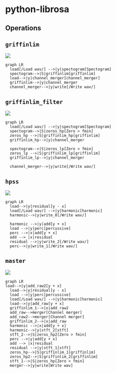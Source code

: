# python-librosa

## Operations

## `griffinlim`

[![](https://mermaid.ink/img/eyJjb2RlIjoiZ3JhcGggTFJcbiAgbG9hZFsvTG9hZCB3YXYvXSAtLT58eXxzcGVjdG9ncmFtW1NwZWN0b2dyYW1dXG4gIHNwZWN0b2dyYW0tLT58U3xncmlmZmlubGltW2dyaWZmaW5saW1dXG4gIGxvYWQtLT58eXxjaGFubmVsX21lcmdlcltjaGFubmVsX21lcmdlcl1cbiAgZ3JpZmZpbmxpbS0tPnx5fGNoYW5uZWxfbWVyZ2VyXG4gIGNoYW5uZWxfbWVyZ2VyLS0-fHl8d3JpdGVbL1dyaXRlIHdhdi9dIiwibWVybWFpZCI6eyJ0aGVtZSI6ImRlZmF1bHQifSwidXBkYXRlRWRpdG9yIjpmYWxzZX0)](https://mermaid-js.github.io/mermaid-live-editor/#/edit/eyJjb2RlIjoiZ3JhcGggTFJcbiAgbG9hZFsvTG9hZCB3YXYvXSAtLT58eXxzcGVjdG9ncmFtW1NwZWN0b2dyYW1dXG4gIHNwZWN0b2dyYW0tLT58U3xncmlmZmlubGltW2dyaWZmaW5saW1dXG4gIGxvYWQtLT58eXxjaGFubmVsX21lcmdlcltjaGFubmVsX21lcmdlcl1cbiAgZ3JpZmZpbmxpbS0tPnx5fGNoYW5uZWxfbWVyZ2VyXG4gIGNoYW5uZWxfbWVyZ2VyLS0-fHl8d3JpdGVbL1dyaXRlIHdhdi9dIiwibWVybWFpZCI6eyJ0aGVtZSI6ImRlZmF1bHQifSwidXBkYXRlRWRpdG9yIjpmYWxzZX0)

```mermaid
graph LR
  load[/Load wav/] -->|y|spectogram[Spectogram]
  spectogram-->|S|griffinlim[griffinlim]
  load-->|y|channel_merger[channel_merger]
  griffinlim-->|y|channel_merger
  channel_merger-->|y|write[/Write wav/]
```

## `griffinlim_filter`

[![](https://mermaid.ink/img/eyJjb2RlIjoiZ3JhcGggTFJcbiAgbG9hZFsvTG9hZCB3YXYvXSAtLT58eXxzcGVjdG9ncmFtW1NwZWN0b2dyYW1dXG4gIHNwZWN0b2dyYW0tLT58U3x6ZXJvc19ocFtaZXJvID4gZm1pbl1cbiAgemVyb3NfaHAgLS0-fFN8Z3JpZmZpbmxpbV9ocFtncmlmZmlubGltXVxuICBncmlmZmlubGltX2hwLS0-fHl8Y2hhbm5lbF9tZXJnZXJcblxuICBzcGVjdG9ncmFtLS0-fFN8emVyb3NfbHBbWmVybyA8IGZtaW5dXG4gIHplcm9zX2xwIC0tPnxTfGdyaWZmaW5saW1fbHBbZ3JpZmZpbmxpbV1cbiAgZ3JpZmZpbmxpbV9scC0tPnx5fGNoYW5uZWxfbWVyZ2VyXG5cbiAgY2hhbm5lbF9tZXJnZXItLT58eXx3cml0ZVsvV3JpdGUgd2F2L10iLCJtZXJtYWlkIjp7InRoZW1lIjoiZGVmYXVsdCJ9LCJ1cGRhdGVFZGl0b3IiOmZhbHNlfQ)](https://mermaid-js.github.io/mermaid-live-editor/#/edit/eyJjb2RlIjoiZ3JhcGggTFJcbiAgbG9hZFsvTG9hZCB3YXYvXSAtLT58eXxzcGVjdG9ncmFtW1NwZWN0b2dyYW1dXG4gIHNwZWN0b2dyYW0tLT58U3x6ZXJvc19ocFtaZXJvID4gZm1pbl1cbiAgemVyb3NfaHAgLS0-fFN8Z3JpZmZpbmxpbV9ocFtncmlmZmlubGltXVxuICBncmlmZmlubGltX2hwLS0-fHl8Y2hhbm5lbF9tZXJnZXJcblxuICBzcGVjdG9ncmFtLS0-fFN8emVyb3NfbHBbWmVybyA8IGZtaW5dXG4gIHplcm9zX2xwIC0tPnxTfGdyaWZmaW5saW1fbHBbZ3JpZmZpbmxpbV1cbiAgZ3JpZmZpbmxpbV9scC0tPnx5fGNoYW5uZWxfbWVyZ2VyXG5cbiAgY2hhbm5lbF9tZXJnZXItLT58eXx3cml0ZVsvV3JpdGUgd2F2L10iLCJtZXJtYWlkIjp7InRoZW1lIjoiZGVmYXVsdCJ9LCJ1cGRhdGVFZGl0b3IiOmZhbHNlfQ)

```mermaid
graph LR
  load[/Load wav/] -->|y|spectogram[Spectogram]
  spectogram-->|S|zeros_hp[Zero > fmin]
  zeros_hp -->|S|griffinlim_hp[griffinlim]
  griffinlim_hp-->|y|channel_merger

  spectogram-->|S|zeros_lp[Zero < fmin]
  zeros_lp -->|S|griffinlim_lp[griffinlim]
  griffinlim_lp-->|y|channel_merger

  channel_merger-->|y|write[/Write wav/]
```

## `hpss`

[![](https://mermaid.ink/img/eyJjb2RlIjoiZ3JhcGggTFJcbiAgbG9hZC0tPnx5fHJlc2lkdWFsW3kgLSB4XVxuICBsb2FkWy9Mb2FkIHdhdi9dIC0tPnx5fGhhcm1vbmljW2hhcm1vbmljXVxuICBoYXJtb25pYy0tPnx5fHdyaXRlXzBbL1dyaXRlIHdhdi9dXG5cbiAgaGFybW9uaWMgLS0-fHl8YWRkW3kgKyB4XVxuICBsb2FkIC0tPnx5fHBlcmNbcGVyY3Vzc2l2ZV1cbiAgcGVyYyAtLT58eHxhZGRbeSArIHhdXG4gIGFkZCAtLT4gfHh8cmVzaWR1YWxcbiAgcmVzaWR1YWwgLS0-fHl8d3JpdGVfMlsvV3JpdGUgd2F2L11cbiAgcGVyYy0tPnx5fHdyaXRlXzFbL1dyaXRlIHdhdi9dXG4gICIsIm1lcm1haWQiOnsidGhlbWUiOiJkZWZhdWx0In0sInVwZGF0ZUVkaXRvciI6ZmFsc2V9)](https://mermaid-js.github.io/mermaid-live-editor/#/edit/eyJjb2RlIjoiZ3JhcGggTFJcbiAgbG9hZC0tPnx5fHJlc2lkdWFsW3kgLSB4XVxuICBsb2FkWy9Mb2FkIHdhdi9dIC0tPnx5fGhhcm1vbmljW2hhcm1vbmljXVxuICBoYXJtb25pYy0tPnx5fHdyaXRlXzBbL1dyaXRlIHdhdi9dXG5cbiAgaGFybW9uaWMgLS0-fHl8YWRkW3kgKyB4XVxuICBsb2FkIC0tPnx5fHBlcmNbcGVyY3Vzc2l2ZV1cbiAgcGVyYyAtLT58eHxhZGRbeSArIHhdXG4gIGFkZCAtLT4gfHh8cmVzaWR1YWxcbiAgcmVzaWR1YWwgLS0-fHl8d3JpdGVfMlsvV3JpdGUgd2F2L11cbiAgcGVyYy0tPnx5fHdyaXRlXzFbL1dyaXRlIHdhdi9dXG4gICIsIm1lcm1haWQiOnsidGhlbWUiOiJkZWZhdWx0In0sInVwZGF0ZUVkaXRvciI6ZmFsc2V9)


```mermaid
graph LR
  load-->|y|residual[y - x]
  load[/Load wav/] -->|y|harmonic[harmonic]
  harmonic-->|y|write_0[/Write wav/]

  harmonic -->|y|add[y + x]
  load -->|y|perc[percussive]
  perc -->|x|add[y + x]
  add --> |x|residual
  residual -->|y|write_2[/Write wav/]
  perc-->|y|write_1[/Write wav/]
```


## `master`

[![](https://mermaid.ink/img/eyJjb2RlIjoiZ3JhcGggTFJcbmxvYWQtLT58eXxhZGRfcmF3Mlt5ICsgeF1cbiAgbG9hZC0tPnx5fHJlc2lkdWFsW3kgLSB4XVxuICBsb2FkIC0tPnx5fHBlcmNbcGVyY3Vzc2l2ZV1cbiAgbG9hZFsvTG9hZCB3YXYvXSAtLT58eXxoYXJtb25pY1toYXJtb25pY11cbiAgbG9hZC0tPnx5fGFkZF9yYXdbeSArIHhdXG4gIGdyaWZmaW5saW1fMS0tPnx4fGFkZF9yYXcyXG4gIGFkZF9yYXctLT5tZXJnZXJbQ2hhbm5lbCBtZXJnZXJdXG4gIGFkZF9yYXcyLS0-bWVyZ2VyW0NoYW5uZWwgbWVyZ2VyXVxuICBncmlmZmlubGltXzItLT58eHxhZGRfcmF3XG4gIGhhcm1vbmljIC0tPnx4fGFkZFt5ICsgeF1cbiAgaGFybW9uaWMtLT58eXxzdGZ0XzJbc3RmdF1cbiAgc3RmdF8yLS0-fFN8emVyb3NfaHAyW1plcm8gPiBmbWluXVxuICBwZXJjIC0tPnx5fGFkZFt5ICsgeF1cbiAgYWRkIC0tPiB8eHxyZXNpZHVhbFxuICByZXNpZHVhbCAtLT58eXxzdGZ0XzFbc3RmdF1cbiAgemVyb3NfaHAtLT58U3xncmlmZmlubGltXzFbZ3JpZmZpbmxpbV1cbiAgemVyb3NfaHAyLS0-fFN8Z3JpZmZpbmxpbV8yW2dyaWZmaW5saW1dXG4gIHN0ZnRfMS0tPnxTfHplcm9zX2hwW1plcm8gPiBmbWluXVxuICBtZXJnZXItLT58eXx3cml0ZVtXcml0ZSB3YXZdIiwibWVybWFpZCI6eyJ0aGVtZSI6ImRlZmF1bHQifSwidXBkYXRlRWRpdG9yIjpmYWxzZX0)](https://mermaid-js.github.io/mermaid-live-editor/#/edit/eyJjb2RlIjoiZ3JhcGggTFJcbmxvYWQtLT58eXxhZGRfcmF3Mlt5ICsgeF1cbiAgbG9hZC0tPnx5fHJlc2lkdWFsW3kgLSB4XVxuICBsb2FkIC0tPnx5fHBlcmNbcGVyY3Vzc2l2ZV1cbiAgbG9hZFsvTG9hZCB3YXYvXSAtLT58eXxoYXJtb25pY1toYXJtb25pY11cbiAgbG9hZC0tPnx5fGFkZF9yYXdbeSArIHhdXG4gIGdyaWZmaW5saW1fMS0tPnx4fGFkZF9yYXcyXG4gIGFkZF9yYXctLT5tZXJnZXJbQ2hhbm5lbCBtZXJnZXJdXG4gIGFkZF9yYXcyLS0-bWVyZ2VyW0NoYW5uZWwgbWVyZ2VyXVxuICBncmlmZmlubGltXzItLT58eHxhZGRfcmF3XG4gIGhhcm1vbmljIC0tPnx4fGFkZFt5ICsgeF1cbiAgaGFybW9uaWMtLT58eXxzdGZ0XzJbc3RmdF1cbiAgc3RmdF8yLS0-fFN8emVyb3NfaHAyW1plcm8gPiBmbWluXVxuICBwZXJjIC0tPnx5fGFkZFt5ICsgeF1cbiAgYWRkIC0tPiB8eHxyZXNpZHVhbFxuICByZXNpZHVhbCAtLT58eXxzdGZ0XzFbc3RmdF1cbiAgemVyb3NfaHAtLT58U3xncmlmZmlubGltXzFbZ3JpZmZpbmxpbV1cbiAgemVyb3NfaHAyLS0-fFN8Z3JpZmZpbmxpbV8yW2dyaWZmaW5saW1dXG4gIHN0ZnRfMS0tPnxTfHplcm9zX2hwW1plcm8gPiBmbWluXVxuICBtZXJnZXItLT58eXx3cml0ZVtXcml0ZSB3YXZdIiwibWVybWFpZCI6eyJ0aGVtZSI6ImRlZmF1bHQifSwidXBkYXRlRWRpdG9yIjpmYWxzZX0)

```mermaid
graph LR
load-->|y|add_raw2[y + x]
  load-->|y|residual[y - x]
  load -->|y|perc[percussive]
  load[/Load wav/] -->|y|harmonic[harmonic]
  load-->|y|add_raw[y + x]
  griffinlim_1-->|x|add_raw2
  add_raw-->merger[Channel merger]
  add_raw2-->merger[Channel merger]
  griffinlim_2-->|x|add_raw
  harmonic -->|x|add[y + x]
  harmonic-->|y|stft_2[stft]
  stft_2-->|S|zeros_hp2[Zero > fmin]
  perc -->|y|add[y + x]
  add --> |x|residual
  residual -->|y|stft_1[stft]
  zeros_hp-->|S|griffinlim_1[griffinlim]
  zeros_hp2-->|S|griffinlim_2[griffinlim]
  stft_1-->|S|zeros_hp[Zero > fmin]
  merger-->|y|write[Write wav]
```

